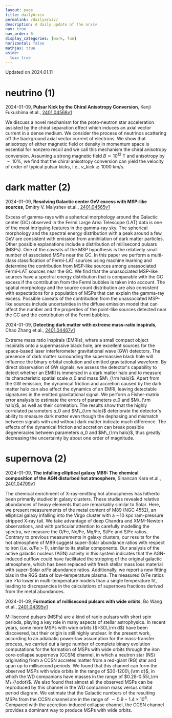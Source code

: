 ```yaml
---
layout: page
title: dailyArxiv
permalink: /dailyarxiv/
description: A daily update of the arxiv
nav: true
nav_order: 6
display_categories: [work, fun]
horizontal: false
mathjax: true
aside:
  toc: true
---
```


 Updated on 2024.01.11
# neutrino (1)

2024-01-09, **Pulsar Kick by the Chiral Anisotropy Conversion**, Kenji Fukushima et.al., [2401.04568v1](http://arxiv.org/abs/2401.04568v1)

 We discuss a novel mechanism for the proto-neutron star acceleration assisted by the chiral separation effect which induces an axial vector current in a dense medium. We consider the process of neutrinos scattering off the background axial vector current of electrons. We show that anisotropy of either magnetic field or density in momentum space is essential for nonzero recoil and we call this mechanism the chiral anisotropy conversion. Assuming a strong magnetic field $B \simeq 10^{12}$ T and anisotropy by $\sim 10\%$, we find that the chiral anisotropy conversion can yield the velocity of order of typical pulsar kicks, i.e., $v\_{\mathrm{kick}} \gtrsim 1000$ km/s.

# dark matter (2)

2024-01-09, **Resolving Galactic center GeV excess with MSP-like sources**, Dmitry V. Malyshev et.al., [2401.04565v1](http://arxiv.org/abs/2401.04565v1)

 Excess of gamma-rays with a spherical morphology around the Galactic center (GC) observed in the Fermi Large Area Telescope (LAT) data is one of the most intriguing features in the gamma-ray sky. The spherical morphology and the spectral energy distribution with a peak around a few GeV are consistent with emission from annihilation of dark matter particles. Other possible explanations include a distribution of millisecond pulsars (MSPs). One of the caveats of the MSP hypothesis is the relatively small number of associated MSPs near the GC. In this paper we perform a multi-class classification of Fermi-LAT sources using machine learning and determine the contribution from MSP-like sources among unassociated Fermi-LAT sources near the GC. We find that the unassociated MSP-like sources have a spectral energy distribution that is comparable with the GC excess if the contribution from the Fermi bubbles is taken into account. The spatial morphology and the source count distribution are also consistent with expectations for a population of MSPs that can explain the gamma-ray excess. Possible caveats of the contribution from the unassociated MSP-like sources include uncertainties in the diffuse emission model that can affect the number and the properties of the point-like sources detected near the GC and the contribution of the Fermi bubbles.

2024-01-09, **Detecting dark matter with extreme mass-ratio inspirals**, Chao Zhang et.al., [2401.04467v1](http://arxiv.org/abs/2401.04467v1)

 Extreme mass ratio inspirals (EMRIs), where a small compact object inspiralls onto a supermassive black hole, are excellent sources for the space-based laser interferometer gravitational wave (GW) detectors. The presence of dark matter surrounding the supermassive black hole will influence the binary orbital evolution and emitted gravitational waveform. By direct observation of GW signals, we assess the detector's capability to detect whether an EMRI is immersed in a dark matter halo and to measure its characteristic spatial scale $a\_0$ and mass $M\_{\rm halo}$. Apart from the GW emission, the dynamical friction and accretion caused by the dark matter halo can also affect the dynamics of an EMRI, leaving detectable signatures in the emitted gravitational signal. We perform a Fisher-matrix error analysis to estimate the errors of parameters $a\_0$ and $M\_{\rm halo}$, as well as their correlation. The results show that the highly correlated parameters $a\_0$ and $M\_{\rm halo}$ deteriorate the detector's ability to measure dark matter even though the dephasing and mismatch between signals with and without dark matter indicate much difference. The effects of the dynamical friction and accretion can break possible degeneracies between parameters $a\_0$ and $M\_{\rm halo}$, thus greatly decreasing the uncertainty by about one order of magnitude.

# supernova (2)

2024-01-09, **The infalling elliptical galaxy M89: The chemical composition of the AGN disturbed hot atmosphere**, Sinancan Kara et.al., [2401.04709v1](http://arxiv.org/abs/2401.04709v1)

 The chemical enrichment of X-ray-emitting hot atmospheres has hitherto been primarily studied in galaxy clusters. These studies revealed relative abundances of heavy elements that are remarkably similar to Solar. Here, we present measurements of the metal content of M89 (NGC 4552), an elliptical galaxy infalling into the Virgo cluster with a $\sim$10 kpc ram-pressure stripped X-ray tail. We take advantage of deep Chandra and XMM-Newton observations, and with particular attention to carefully modelling the spectra, we measure the O/Fe, Ne/Fe, Mg/Fe, Si/Fe and S/Fe ratios. Contrary to previous measurements in galaxy clusters, our results for the hot atmosphere of M89 suggest super-Solar abundance ratios with respect to iron (i.e. $\alpha$/Fe > 1), similar to its stellar components. Our analysis of the active galactic nucleus (AGN) activity in this system indicates that the AGN-induced outflow could have facilitated the stripping of the original galactic atmosphere, which has been replaced with fresh stellar mass loss material with super-Solar $\alpha$/Fe abundance ratios. Additionally, we report a new fitting bias in the RGS data of low-temperature plasma. The measured O/Fe ratios are >1$\sigma$ lower in multi-temperature models than a single temperature fit, leading to discrepancies in the calculations of supernova fractions derived from the metal abundances.

2024-01-09, **Formation of millisecond pulsars with wide orbits**, Bo Wang et.al., [2401.04395v1](http://arxiv.org/abs/2401.04395v1)

 Millisecond pulsars (MSPs) are a kind of radio pulsars with short spin periods, playing a key role in many aspects of stellar astrophysics. In recent years, some more MSPs with wide orbits ($>30\,\rm d$) have been discovered, but their origin is still highly unclear. In the present work, according to an adiabatic power-law assumption for the mass-transfer process, we carried out a large number of complete binary evolution computations for the formation of MSPs with wide orbits through the iron core-collapse supernova (CCSN) channel, in which a neutron star (NS) originating from a CCSN accretes matter from a red-giant (RG) star and spun up to millisecond periods. We found that this channel can form the observed MSPs with wide orbits in the range of $30-1200\,{\rm d}$, in which the WD companions have masses in the range of $0.28-0.55\,\rm M\_{\odot}$. We also found that almost all the observed MSPs can be reproduced by this channel in the WD companion mass versus orbital period diagram. We estimate that the Galactic numbers of the resulting MSPs from the CCSN channel are in the range of $\sim 0.9-1.4\times10^{6}$. Compared with the accretion-induced collapse channel, the CCSN channel provides a dominant way to produce MSPs with wide orbits.

